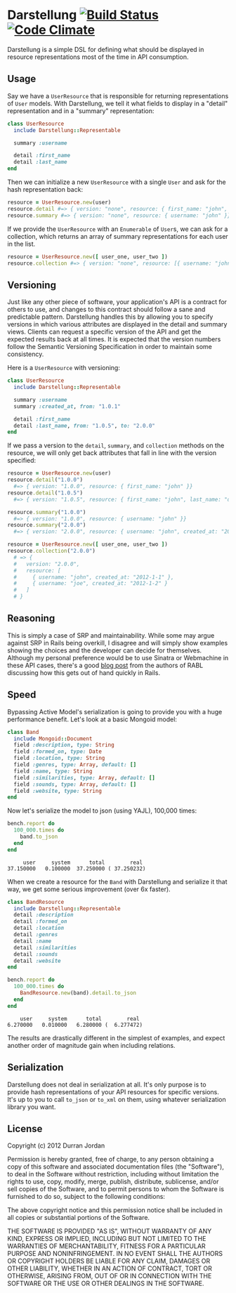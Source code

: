 Darstellung [![Build Status](https://secure.travis-ci.org/durran/darstellung.png?branch=master&.png)](http://travis-ci.org/durran/darstellung) [![Code Climate](https://codeclimate.com/badge.png)](https://codeclimate.com/github/durran/darstellung)
========

Darstellung is a simple DSL for defining what should be displayed in
resource representations most of the time in API consumption.

Usage
-----

Say we have a `UserResource` that is responsible for returning
representations of `User` models. With Darstellung, we tell it what
fields to display in a "detail" representation and in a "summary"
representation:

```ruby
class UserResource
  include Darstellung::Representable

  summary :username

  detail :first_name
  detail :last_name
end
```

Then we can initialize a new `UserResource` with a single `User` and ask for
the hash representation back:

```ruby
resource = UserResource.new(user)
resource.detail #=> { version: "none", resource: { first_name: "john", last_name: "doe" }}
resource.summary #=> { version: "none", resource: { username: "john" }}
```

If we provide the `UserResource` with an `Enumerable` of `User`s, we can ask
for a collection, which returns an array of summary representations for each
user in the list.

```ruby
resource = UserResource.new([ user_one, user_two ])
resource.collection #=> { version: "none", resource: [{ username: "john" }, { username: "joe" }]}
```

Versioning
----------

Just like any other piece of software, your application's API is a contract
for others to use, and changes to this contract should follow a sane and
predictable pattern. Darstellung handles this by allowing you to specify versions
in which various attributes are displayed in the detail and summary views.
Clients can request a specific version of the API and get the expected results
back at all times. It is expected that the version numbers follow the
Semantic Versioning Specification in order to maintain some consistency.

Here is a `UserResource` with versioning:

```ruby
class UserResource
  include Darstellung::Representable

  summary :username
  summary :created_at, from: "1.0.1"

  detail :first_name
  detail :last_name, from: "1.0.5", to: "2.0.0"
end
```

If we pass a version to the `detail`, `summary`, and `collection` methods on
the resource, we will only get back attributes that fall in line with the
version specified:

```ruby
resource = UserResource.new(user)
resource.detail("1.0.0")
  #=> { version: "1.0.0", resource: { first_name: "john" }}
resource.detail("1.0.5")
  #=> { version: "1.0.5", resource: { first_name: "john", last_name: "doe" }}

resource.summary("1.0.0")
  #=> { version: "1.0.0", resource: { username: "john" }}
resource.summary("2.0.0")
  #=> { version: "2.0.0", resource: { username: "john", created_at: "2012-1-1" }}

resource = UserResource.new([ user_one, user_two ])
resource.collection("2.0.0")
  # => {
  #   version: "2.0.0",
  #   resource: [
  #     { username: "john", created_at: "2012-1-1" },
  #     { username: "joe", created_at: "2012-1-2" }
  #   ]
  # }
```

Reasoning
---------

This is simply a case of SRP and maintainability. While some may argue against
SRP in Rails being overkill, I disagree and will simply show examples showing
the choices and the developer can decide for themselves. Although my personal
preference would be to use Sinatra or Webmachine in these API cases, there's a good
[blog post](http://blog.gomiso.com/2011/05/16/if-youre-using-to_json-youre-doing-it-wrong)
from the authors of RABL discussing how this gets out of hand quickly in Rails.

Speed
-----

Bypassing Active Model's serialization is going to provide you with a huge
performance benefit. Let's look at a basic Mongoid model:

```ruby
class Band
  include Mongoid::Document
  field :description, type: String
  field :formed_on, type: Date
  field :location, type: String
  field :genres, type: Array, default: []
  field :name, type: String
  field :similarities, type: Array, default: []
  field :sounds, type: Array, default: []
  field :website, type: String
end
```

Now let's serialize the model to json (using YAJL), 100,000 times:

```ruby
bench.report do
  100_000.times do
    band.to_json
  end
end
```
```
     user     system      total        real
37.150000   0.100000  37.250000 ( 37.250232)
```

When we create a resource for the `Band` with Darstellung and serialize it
that way, we get some serious improvement (over 6x faster).

```ruby
class BandResource
  include Darstellung::Representable
  detail :description
  detail :formed_on
  detail :location
  detail :genres
  detail :name
  detail :similarities
  detail :sounds
  detail :website
end

bench.report do
  100_000.times do
    BandResource.new(band).detail.to_json
  end
end
```

```
    user     system      total        real
6.270000   0.010000   6.280000 (  6.277472)
```

The results are drastically different in the simplest of examples, and expect
another order of magnitude gain when including relations.

Serialization
-------------

Darstellung does not deal in serialization at all. It's only purpose is to
provide hash representations of your API resources for specific versions. It's
up to you to call `to_json` or `to_xml` on them, using whatever serialization
library you want.

License
-------

Copyright (c) 2012 Durran Jordan

Permission is hereby granted, free of charge, to any person obtaining
a copy of this software and associated documentation files (the
"Software"), to deal in the Software without restriction, including
without limitation the rights to use, copy, modify, merge, publish,
distribute, sublicense, and/or sell copies of the Software, and to
permit persons to whom the Software is furnished to do so, subject to
the following conditions:

The above copyright notice and this permission notice shall be
included in all copies or substantial portions of the Software.

THE SOFTWARE IS PROVIDED "AS IS", WITHOUT WARRANTY OF ANY KIND,
EXPRESS OR IMPLIED, INCLUDING BUT NOT LIMITED TO THE WARRANTIES OF
MERCHANTABILITY, FITNESS FOR A PARTICULAR PURPOSE AND
NONINFRINGEMENT. IN NO EVENT SHALL THE AUTHORS OR COPYRIGHT HOLDERS BE
LIABLE FOR ANY CLAIM, DAMAGES OR OTHER LIABILITY, WHETHER IN AN ACTION
OF CONTRACT, TORT OR OTHERWISE, ARISING FROM, OUT OF OR IN CONNECTION
WITH THE SOFTWARE OR THE USE OR OTHER DEALINGS IN THE SOFTWARE.
